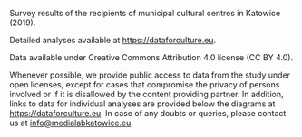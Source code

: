 Survey results of the recipients of municipal cultural centres in Katowice (2019). 

Detailed analyses available at https://dataforculture.eu.

Data available under Creative Commons Attribution 4.0 license (CC BY 4.0).

Whenever possible, we provide public access to data from the study under open licenses, except for cases that compromise the privacy of persons involved or if it is disallowed by the content providing partner. In addition, links to data for individual analyses are provided below the diagrams at https://dataforculture.eu. In case of any doubts or queries, please contact us at info@medialabkatowice.eu.